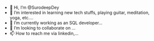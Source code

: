 - 👋 Hi, I’m @SurodeepDey
- 👀 I’m interested in learning new tech stuffs, playing guitar, meditation, yoga, etc....
- 🌱 I’m currently working as an SQL developer...
- 💞️ I’m looking to collaborate on ...
- 📫 How to reach me via linkedin,...

<!---
SurodeepDey/SurodeepDey is a ✨ special ✨ repository because its `README.md` (this file) appears on your GitHub profile.
You can click the Preview link to take a look at your changes.
--->
